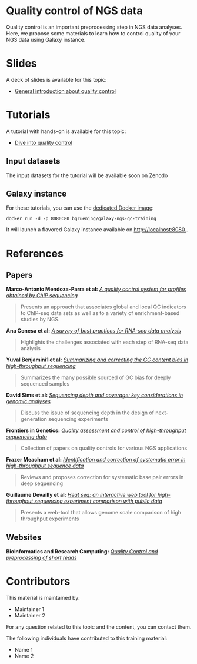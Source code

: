 Quality control of NGS data
===========================

Quality control is an important preprocessing step in NGS data analyses. Here, we propose some materials to learn how to control quality of your NGS data using Galaxy instance.

# Slides

A deck of slides is available for this topic:

- [General introduction about quality control](http://galaxyproject.github.io/training-material/NGS-QC/slides/)

# Tutorials

A tutorial with hands-on is available for this topic:

- [Dive into quality control](http://galaxyproject.github.io/training-material//NGS-QC/tutorials/dive_into_qc)

## Input datasets

The input datasets for the tutorial will be available soon on Zenodo

## Galaxy instance

For these tutorials, you can use the [dedicated Docker image](docker/README.md):

```
docker run -d -p 8080:80 bgruening/galaxy-ngs-qc-training
```

It will launch a flavored Galaxy instance available on
[http://localhost:8080 ](http://localhost:8080).

# References

## Papers

**Marco-Antonio Mendoza-Parra et al:** [*A quality control system for profiles obtained by ChIP sequencing*](http://nar.oxfordjournals.org/content/41/21/e196.short)

> Presents an approach that associates global and local QC indicators to ChIP-seq data sets as well as to a variety of enrichment-based studies by NGS.

**Ana Conesa et al:** [*A survey of best practices for RNA-seq data analysis*](http://genomebiology.biomedcentral.com/articles/10.1186/s13059-016-0881-8)

> Highlights the challenges associated with each step of RNA-seq data analysis

**Yuval Benjamini1 et al:** [*Summarizing and correcting the GC content bias in high-throughput sequencing*](http://nar.oxfordjournals.org/content/40/10/e72.long)

> Summarizes the many possible sourced of GC bias for deeply sequenced samples

**David Sims et al:** [*Sequencing depth and coverage: key considerations in genomic analyses*](http://www.nature.com/nrg/journal/v15/n2/abs/nrg3642.html)

> Discuss the issue of sequencing depth in the design of next-generation sequencing experiments

**Frontiers in Genetics:** [*Quality assessment and control of high-throughput sequencing data*](http://journal.frontiersin.org/researchtopic/1683/quality-assessment-and-control-of-high-throughput-sequencing-data)

> Collection of papers on quality controls for various NGS applications

**Frazer Meacham et al:** [*Identification and correction of systematic error in high-throughput sequence data*](http://bmcbioinformatics.biomedcentral.com/articles/10.1186/1471-2105-12-451)

> Reviews and proposes correction for systematic base pair errors in deep sequencing

**Guillaume Devailly et al:** [*Heat seq: an interactive web tool for high-throughput sequencing experiment comparison with public data*](http://biorxiv.org/content/early/2016/04/18/049254.abstract)

> Presents a web-tool that allows genome scale comparison of high throughput experiments

## Websites

**Bioinformatics and Research Computing:** [*Quality Control and preprocessing of short reads*](http://barcwiki.wi.mit.edu/wiki/SOPs/qc_shortReads)

# Contributors

This material is maintained by:

- Maintainer 1
- Maintainer 2

For any question related to this topic and the content, you can contact them.

The following individuals have contributed to this training material:

- Name 1
- Name 2
